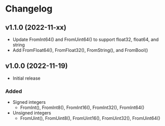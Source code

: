 # Changelog

## v1.1.0 (2022-11-xx)
- Update FromInt64() and FromUint64() to support float32, float64, and string
- Add FromFloat64(), FromFloat32(), FromString(), and FromBool()

## v1.0.0 (2022-11-19)
- Initial release  
###  Added
- Signed integers
  - FromInt(), FromInt8(), FromInt16(), FromInt32(), FromInt64() 
- Unsigned integers
  - FromUint(), FromUint8(), FromUint16(), FromUint32(), FromUint64() 

